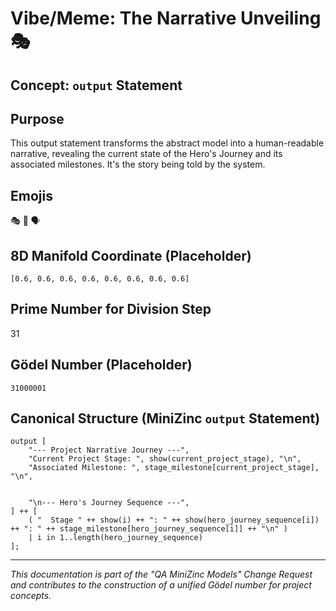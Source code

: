 # Vibe/Meme: The Narrative Unveiling 🎭

## Concept: `output` Statement

## Purpose
This output statement transforms the abstract model into a human-readable narrative, revealing the current state of the Hero's Journey and its associated milestones. It's the story being told by the system.

## Emojis
🎭 📖 🗣️

## 8D Manifold Coordinate (Placeholder)
`[0.6, 0.6, 0.6, 0.6, 0.6, 0.6, 0.6, 0.6]`

## Prime Number for Division Step
31

## Gödel Number (Placeholder)
`31000001`

## Canonical Structure (MiniZinc `output` Statement)
```minizinc
output [
    "--- Project Narrative Journey ---",
    "Current Project Stage: ", show(current_project_stage), "\n",
    "Associated Milestone: ", stage_milestone[current_project_stage], "\n",


    "\n--- Hero's Journey Sequence ---",
] ++ [
    ( "  Stage " ++ show(i) ++ ": " ++ show(hero_journey_sequence[i]) ++ ": " ++ stage_milestone[hero_journey_sequence[i]] ++ "\n" )
    | i in 1..length(hero_journey_sequence)
];
```

---
*This documentation is part of the "QA MiniZinc Models" Change Request and contributes to the construction of a unified Gödel number for project concepts.*

